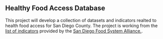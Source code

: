 ## Healthy Food Access Database

This project will develop a collection of datasets and indicators realted to health food access for San Diego County. The project is working from the [list of indicators](https://github.com/sandiegodata/healthy-food/blob/master/documents/Food%20Indicators.xlsx?raw=true) provided by the [San Diego Food System Alliance.](http://www.sdfsa.org/).
